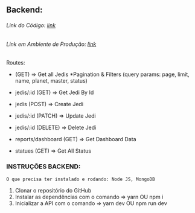 ## Backend:
###### Link do Código: [link](https://github.com/jgtb/jet-jedi-api)
###### Link em Ambiente de Produção: [link](https://jet-jedi-api.herokuapp.com/api/v1/)

Routes:

* (GET) => Get all Jedis *Pagination & Filters (query params: page, limit, name, planet, master, status)
* jedis/:id (GET) => Get Jedi By Id
* jedis (POST) => Create Jedi
* jedis/:id (PATCH) => Update Jedi
* jedis/:id (DELETE) => Delete Jedi

* reports/dashboard (GET) => Get Dashboard Data

* statues (GET) => Get All Status

### INSTRUÇÕES BACKEND:

```
O que precisa ter instalado e rodando: Node JS, MongoDB
```

1. Clonar o repositório do GitHub
2. Instalar as dependências com o comando => yarn OU npm i
3. Inicializar a API com o comando => yarn dev OU npm run dev